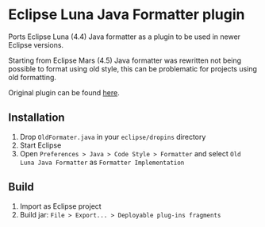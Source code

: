 # Eclipse Luna Java Formatter plugin

Ports Eclipse Luna (4.4) Java formatter as a plugin to be used in newer Eclipse versions.

Starting from Eclipse Mars (4.5) Java formatter was rewritten not being possible to format using old style, this can be problematic for projects using old formatting.

Original plugin can be found [here](http://eclipse-n-mati.blogspot.com.es/2015/06/eclipse-mars-how-to-switch-back-to.html).

## Installation
1. Drop `OldFormater.java` in your `eclipse/dropins` directory
2. Start Eclipse
3. Open `Preferences > Java > Code Style > Formatter` and select `Old Luna Java Formatter` as `Formatter Implementation`

## Build
1. Import as Eclipse project
2. Build jar: `File > Export... > Deployable plug-ins fragments`
